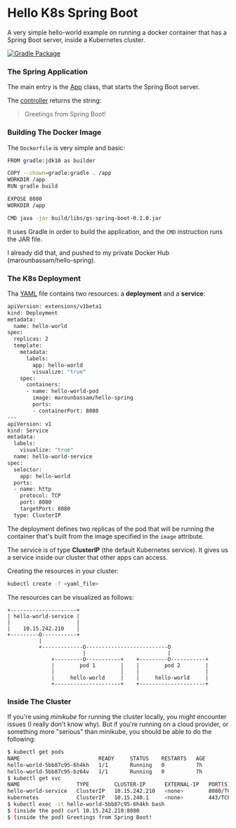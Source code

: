 # Hello K8s Spring Boot

A very simple hello-world example on running a docker container that has a Spring Boot server, inside a Kubernetes cluster.

[![Gradle Package](https://github.com/kotlakiran/spring-k8s-helloworld/actions/workflows/docker-image.yml/badge.svg)](https://github.com/kotlakiran/spring-k8s-helloworld/actions/workflows/docker-image.yml)

### The Spring Application

The main entry is the [App](https://github.com/MarounMaroun/spring-k8s-helloworld/blob/master/src/main/java/hello/App.java) class, that starts the Spring Boot server.

The [controller](https://github.com/MarounMaroun/spring-k8s-helloworld/blob/master/src/main/java/hello/HelloWorldCtrl.java) returns the string:

> Greetings from Spring Boot!

### Building The Docker Image

The `Dockerfile` is very simple and basic:

```bash
FROM gradle:jdk10 as builder

COPY --chown=gradle:gradle . /app
WORKDIR /app
RUN gradle build

EXPOSE 8080
WORKDIR /app

CMD java -jar build/libs/gs-spring-boot-0.1.0.jar
```

It uses Gradle in order to build the application, and the `CMD` instruction runs the JAR file.

I already did that, and pushed to my private Docker Hub (marounbassam/hello-spring).

### The K8s Deployment

Tha [YAML](https://github.com/MarounMaroun/spring-k8s-helloworld/blob/master/k8s/depl.yaml) file contains two resources: a **deployment** and a **service**:

```bash
apiVersion: extensions/v1beta1
kind: Deployment
metadata:
  name: hello-world
spec:
  replicas: 2
  template:
    metadata:
      labels:
        app: hello-world
        visualize: "true"
    spec:
      containers:
      - name: hello-world-pod
        image: marounbassam/hello-spring
        ports:
        - containerPort: 8080
---
apiVersion: v1
kind: Service
metadata:
  labels:
    visualize: "true"
  name: hello-world-service
spec:
  selector:
    app: hello-world
  ports:
  - name: http
    protocol: TCP
    port: 8080
    targetPort: 8080
  type: ClusterIP

```

The deployment defines two replicas of the pod that will be running the container that's built from the image specified in the `image` attribute.

The service is of type **ClusterIP** (the default Kubernetes service). It gives us a service inside our cluster that other apps can access.

Creating the resources in your cluster:

```bash
kubectl create -f <yaml_file>
```

The resources can be visualized as follows:

```
+---------------------+
| hello-world-service |
|                     |
|    10.15.242.210    |
+---------O-----------+
          |
          +-------------O--------------------------O
                        |                          |
              +---------O-----------+    +---------O-----------+
              |        pod 1        |    |        pod 2        |
              |                     |    |                     |
              |     hello-world     |    |     hello-world     |
              +---------------------+    +---------------------+
```

### Inside The Cluster

If you're using *minikube* for running the cluster locally, you might encounter issues (I really don't know why). But if you're running on a cloud provider, or something more "serious" than minikube, you should be able to do the following:

```bash
$ kubectl get pods
NAME                         READY     STATUS    RESTARTS   AGE
hello-world-5bb87c95-6h4kh   1/1       Running   0          7h
hello-world-5bb87c95-bz64v   1/1       Running   0          7h
$ kubectl get svc
NAME                  TYPE        CLUSTER-IP      EXTERNAL-IP   PORT(S)    AGE
hello-world-service   ClusterIP   10.15.242.210   <none>        8080/TCP   5s
kubernetes            ClusterIP   10.15.240.1     <none>        443/TCP    7h
$ kubectl exec -it hello-world-5bb87c95-6h4kh bash
$ (inside the pod) curl 10.15.242.210:8080
$ (inside the pod) Greetings from Spring Boot!
```
